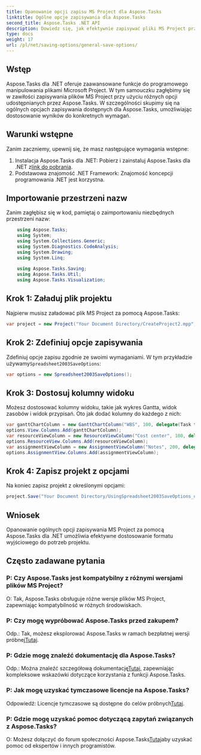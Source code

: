```yaml
---
title: Opanowanie opcji zapisu MS Project dla Aspose.Tasks
linktitle: Ogólne opcje zapisywania dla Aspose.Tasks
second_title: Aspose.Tasks .NET API
description: Dowiedz się, jak efektywnie zapisywać pliki MS Project przy użyciu Aspose.Tasks dla .NET. Dostosuj opcje wyjściowe bez wysiłku do swoich projektów.
type: docs
weight: 17
url: /pl/net/saving-options/general-save-options/
---
```

## Wstęp
Aspose.Tasks dla .NET oferuje zaawansowane funkcje do programowego manipulowania plikami Microsoft Project. W tym samouczku zagłębimy się w zawiłości zapisywania plików MS Project przy użyciu różnych opcji udostępnianych przez Aspose.Tasks. W szczególności skupimy się na ogólnych opcjach zapisywania dostępnych dla Aspose.Tasks, umożliwiając dostosowanie wyników do konkretnych wymagań.
## Warunki wstępne
Zanim zaczniemy, upewnij się, że masz następujące wymagania wstępne:
1.  Instalacja Aspose.Tasks dla .NET: Pobierz i zainstaluj Aspose.Tasks dla .NET z[link do pobrania](https://releases.aspose.com/tasks/net/).
2. Podstawowa znajomość .NET Framework: Znajomość koncepcji programowania .NET jest korzystna.

## Importowanie przestrzeni nazw
Zanim zagłębisz się w kod, pamiętaj o zaimportowaniu niezbędnych przestrzeni nazw:
```csharp
    using Aspose.Tasks;
    using System;
    using System.Collections.Generic;
    using System.Diagnostics.CodeAnalysis;
    using System.Drawing;
    using System.Linq;
    
    using Aspose.Tasks.Saving;
    using Aspose.Tasks.Util;
    using Aspose.Tasks.Visualization;
```

## Krok 1: Załaduj plik projektu
Najpierw musisz załadować plik MS Project za pomocą Aspose.Tasks:
```csharp
var project = new Project("Your Document Directory/CreateProject2.mpp");
```
## Krok 2: Zdefiniuj opcje zapisywania
 Zdefiniuj opcje zapisu zgodnie ze swoimi wymaganiami. W tym przykładzie używamy`Spreadsheet2003SaveOptions`:
```csharp
var options = new Spreadsheet2003SaveOptions();
```
## Krok 3: Dostosuj kolumny widoku
Możesz dostosować kolumny widoku, takie jak wykres Gantta, widok zasobów i widok przypisań. Oto jak dodać kolumny do każdego z nich:
```csharp
var ganttChartColumn = new GanttChartColumn("WBS", 100, delegate(Task task) { return task.Get(Tsk.WBS); });
options.View.Columns.Add(ganttChartColumn);
var resourceViewColumn = new ResourceViewColumn("Cost center", 100, delegate(Resource resource) { return resource.Get(Rsc.CostCenter); });
options.ResourceView.Columns.Add(resourceViewColumn);
var assignmentViewColumn = new AssignmentViewColumn("Notes", 200, delegate(ResourceAssignment assignment) { return assignment.Get(Asn.NotesText); });
options.AssignmentView.Columns.Add(assignmentViewColumn);
```
## Krok 4: Zapisz projekt z opcjami
Na koniec zapisz projekt z określonymi opcjami:
```csharp
project.Save("Your Document Directory/UsingSpreadsheet2003SaveOptions_out.xml", options);
```

## Wniosek
Opanowanie ogólnych opcji zapisywania MS Project za pomocą Aspose.Tasks dla .NET umożliwia efektywne dostosowanie formatu wyjściowego do potrzeb projektu.
## Często zadawane pytania
### P: Czy Aspose.Tasks jest kompatybilny z różnymi wersjami plików MS Project?
O: Tak, Aspose.Tasks obsługuje różne wersje plików MS Project, zapewniając kompatybilność w różnych środowiskach.
### P: Czy mogę wypróbować Aspose.Tasks przed zakupem?
 Odp.: Tak, możesz eksplorować Aspose.Tasks w ramach bezpłatnej wersji próbnej[Tutaj](https://releases.aspose.com/).
### P: Gdzie mogę znaleźć dokumentację dla Aspose.Tasks?
 Odp.: Można znaleźć szczegółową dokumentację[Tutaj](https://reference.aspose.com/tasks/net/), zapewniając kompleksowe wskazówki dotyczące korzystania z funkcji Aspose.Tasks.
### P: Jak mogę uzyskać tymczasowe licencje na Aspose.Tasks?
 Odpowiedź: Licencje tymczasowe są dostępne do celów próbnych[Tutaj](https://purchase.aspose.com/temporary-license/).
### P: Gdzie mogę uzyskać pomoc dotyczącą zapytań związanych z Aspose.Tasks?
 O: Możesz dołączyć do forum społeczności Aspose.Tasks[Tutaj](https://forum.aspose.com/c/tasks/15)aby uzyskać pomoc od ekspertów i innych programistów.